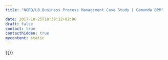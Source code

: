 ```yaml
---
title: "NORD/LB Business Process Management Case Study | Camunda BPM"

date: 2017-10-25T10:39:22+02:00
draft: false
contact: true
contacthidden: true
mycontent: static
---
```

{{<case-study-single
company="NORD/LB"
companydescription="<p>Die NORD/LB ist die führende Universalbank im Norden Deutschlands. Als Landesbank der Bundesländer Niedersachsen und Sachsen-Anhalt unterstützt sie die öffentliche Hand bei kommunalen Finanzierungen und übernimmt die Aufgaben einer Zentralbank für die Sparkassen in diesen beiden Ländern sowie in Mecklenburg-Vorpommern.</p>"
customerquote=""
teaser=""
usecase=""
videolink="https://www.youtube.com/embed/RbuVVGxNeLo"
logo="//images.ctfassets.net/vpidbgnakfvf/2GLvvvvanSkoqMwWi4Uaw4/64394043df27bd584de600bf2eee8467/nord-lb.svg"
pdf=""
thumbnail="">}}